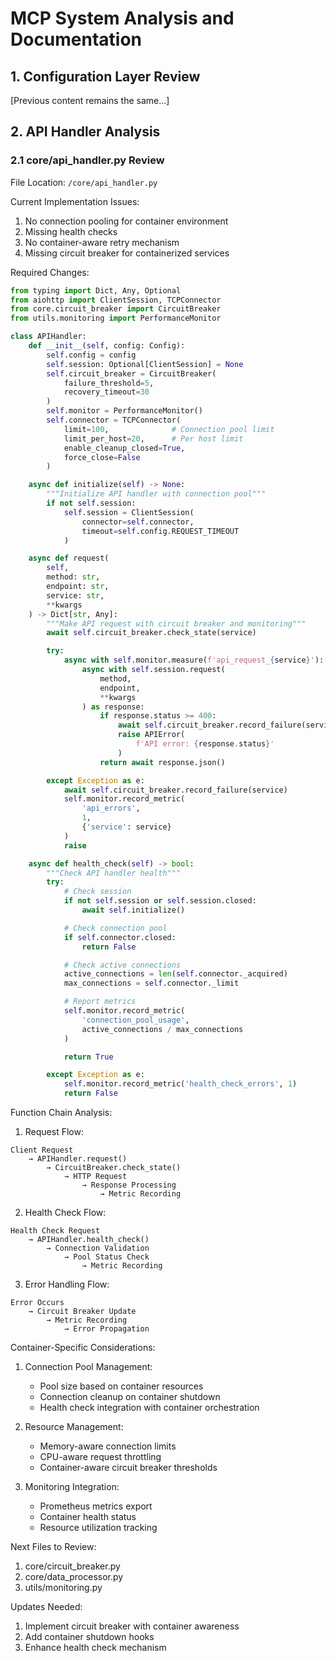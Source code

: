 # MCP System Analysis and Documentation

## 1. Configuration Layer Review
[Previous content remains the same...]

## 2. API Handler Analysis

### 2.1 core/api_handler.py Review
File Location: `/core/api_handler.py`

Current Implementation Issues:
1. No connection pooling for container environment
2. Missing health checks
3. No container-aware retry mechanism
4. Missing circuit breaker for containerized services

Required Changes:
```python
from typing import Dict, Any, Optional
from aiohttp import ClientSession, TCPConnector
from core.circuit_breaker import CircuitBreaker
from utils.monitoring import PerformanceMonitor

class APIHandler:
    def __init__(self, config: Config):
        self.config = config
        self.session: Optional[ClientSession] = None
        self.circuit_breaker = CircuitBreaker(
            failure_threshold=5,
            recovery_timeout=30
        )
        self.monitor = PerformanceMonitor()
        self.connector = TCPConnector(
            limit=100,              # Connection pool limit
            limit_per_host=20,      # Per host limit
            enable_cleanup_closed=True,
            force_close=False
        )

    async def initialize(self) -> None:
        """Initialize API handler with connection pool"""
        if not self.session:
            self.session = ClientSession(
                connector=self.connector,
                timeout=self.config.REQUEST_TIMEOUT
            )

    async def request(
        self,
        method: str,
        endpoint: str,
        service: str,
        **kwargs
    ) -> Dict[str, Any]:
        """Make API request with circuit breaker and monitoring"""
        await self.circuit_breaker.check_state(service)

        try:
            async with self.monitor.measure(f'api_request_{service}'):
                async with self.session.request(
                    method,
                    endpoint,
                    **kwargs
                ) as response:
                    if response.status >= 400:
                        await self.circuit_breaker.record_failure(service)
                        raise APIError(
                            f'API error: {response.status}'
                        )
                    return await response.json()

        except Exception as e:
            await self.circuit_breaker.record_failure(service)
            self.monitor.record_metric(
                'api_errors',
                1,
                {'service': service}
            )
            raise

    async def health_check(self) -> bool:
        """Check API handler health"""
        try:
            # Check session
            if not self.session or self.session.closed:
                await self.initialize()

            # Check connection pool
            if self.connector.closed:
                return False

            # Check active connections
            active_connections = len(self.connector._acquired)
            max_connections = self.connector._limit

            # Report metrics
            self.monitor.record_metric(
                'connection_pool_usage',
                active_connections / max_connections
            )

            return True

        except Exception as e:
            self.monitor.record_metric('health_check_errors', 1)
            return False
```

Function Chain Analysis:

1. Request Flow:
```
Client Request
    → APIHandler.request()
        → CircuitBreaker.check_state()
            → HTTP Request
                → Response Processing
                    → Metric Recording
```

2. Health Check Flow:
```
Health Check Request
    → APIHandler.health_check()
        → Connection Validation
            → Pool Status Check
                → Metric Recording
```

3. Error Handling Flow:
```
Error Occurs
    → Circuit Breaker Update
        → Metric Recording
            → Error Propagation
```

Container-Specific Considerations:
1. Connection Pool Management:
   - Pool size based on container resources
   - Connection cleanup on container shutdown
   - Health check integration with container orchestration

2. Resource Management:
   - Memory-aware connection limits
   - CPU-aware request throttling
   - Container-aware circuit breaker thresholds

3. Monitoring Integration:
   - Prometheus metrics export
   - Container health status
   - Resource utilization tracking

Next Files to Review:
1. core/circuit_breaker.py
2. core/data_processor.py
3. utils/monitoring.py

Updates Needed:
1. Implement circuit breaker with container awareness
2. Add container shutdown hooks
3. Enhance health check mechanism